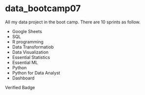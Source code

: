 # data_bootcamp07

All my data project in the boot camp. There are 10 sprints as follow.

* Google Sheets
* SQL
* R programming
* Data Transformatiob
* Data Visualization
* Essential Statistics
* Essential ML
* Python
* Python for Data Analyst
* Dashboard

Verified Badge
